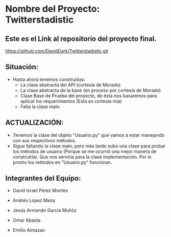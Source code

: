 
# Nombre del Proyecto: Twitterstadistic

## Este es el Link al repositorio del proyecto final.

https://github.com/DavidDark/Twitterstadistic.git

## Situación:

* Hasta ahora tenemos construidas:
    - La clase abstracta del API (cortesía de Morado)
    - La clase abstracta de la base (en proceso por cortesía de Morado)
    - Clase Base de Prueba del proyecto, de ésta nos basaremos para aplicar los requerimientos (Esta es cortesía mía)
    - Falta la clase main.

## ACTUALIZACIÓN:

- Tenemos la clase del objeto "Usuario.py" que vamos a estar manejando con sus respectivos métodos.
- Sigue faltando la clase main, pero más tarde subo una clase para probar los métodos de usuario (Porque se me ocurrió una mejor manera de construirla). Que nos serviría para la clase implementación. Por lo pronto los métodos en "Usuario.py" funcionan.

## Integrantes del Equipo:
- David Israel Pérez Montes
- Andrés López Meza
- Jesús Armando García Muñóz

- Omar Abasta
- Emilio Almazan
